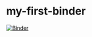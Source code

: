# my-first-binder
[![Binder](https://mybinder.org/badge_logo.svg)](https://mybinder.org/v2/gh/Valakhilya/my-first-binder/HEAD)
